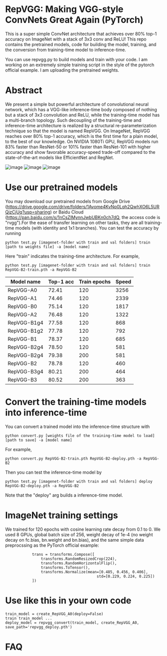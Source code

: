 # RepVGG: Making VGG-style ConvNets Great Again (PyTorch)

This is a super simple ConvNet architecture that achieves over 80% top-1 accuracy on ImageNet with a stack of 3x3 conv and ReLU! This repo contains the pretrained models, code for building the model, training, and the conversion from training-time model to inference-time.

You can use repvgg.py to build models and train with your code. I am working on an extremely simple training script in the style of the pytorch official example. I am uploading the pretrained weights.

# Abstract

We present a simple but powerful architecture of convolutional neural network, which has a VGG-like inference-time body composed of nothing but a stack of 3x3 convolution and ReLU, while the training-time model has a multi-branch topology. Such decoupling of the training-time and inference-time architecture is realized by a structural re-parameterization technique so that the model is named RepVGG. On ImageNet, RepVGG reaches over 80\% top-1 accuracy, which is the first time for a plain model, to the best of our knowledge. On NVIDIA 1080Ti GPU, RepVGG models run 83% faster than ResNet-50 or 101% faster than ResNet-101 with higher accuracy and show favorable accuracy-speed trade-off compared to the state-of-the-art models like EfficientNet and RegNet.


![image](https://github.com/DingXiaoH/RepVGG/blob/main/arch.PNG)
![image](https://github.com/DingXiaoH/RepVGG/blob/main/speed_acc.PNG)
![image](https://github.com/DingXiaoH/RepVGG/blob/main/table.PNG)

# Use our pretrained models

You may download our pretrained models from Google Drive (https://drive.google.com/drive/folders/1Avome4KvNp0Lqh2QwhXO6L5URQjzCjUq?usp=sharing) or Baidu Cloud (https://pan.baidu.com/s/1nCsZlMynnJwbUBKn0ch7dQ, the access code is "rvgg").For the ease of transfer learning on other tasks, they are all training-time models (with identity and 1x1 branches). You can test the accuracy by running
```
python test.py [imagenet-folder with train and val folders] train [path to weights file] -a [model name]
```
Here "train" indicates the training-time architecture. For example,
```
python test.py [imagenet-folder with train and val folders] train RepVGG-B2-train.pth -a RepVGG-B2
```

| Model name       | Top-1 acc           | Train epochs  | Speed |
| -------------|:-------------| -----| -----| 
| RepVGG-A0   | 72.41 	|  120	 | 3256|
| RepVGG-A1   | 74.46 	|  120	 | 2339|
| RepVGG-B0   | 75.14 	|  120       | 1817|
| RepVGG-A2   | 76.48 	|  120       | 1322|
| RepVGG-B1g4   | 77.58 |  120       | 868 |
| RepVGG-B1g2   | 77.78 |  120      | 792|
| RepVGG-B1   | 78.37 |    120      | 685|
| RepVGG-B2g4   | 78.50 |  120      | 581|
| RepVGG-B2g4   | 79.38 |  200      | 581|
| RepVGG-B2   | 78.78 |    120      | 460|
| RepVGG-B3g4   | 80.21 |    200      | 464|
| RepVGG-B3   | 80.52 |    200      | 363|





# Convert the training-time models into inference-time

You can convert a trained model into the inference-time structure with
```
python convert.py [weights file of the training-time model to load] [path to save] -a [model name]
```
For example,
```
python convert.py RepVGG-B2-train.pth RepVGG-B2-deploy.pth -a RepVGG-B2
```
Then you can test the inference-time model by
```
python test.py [imagenet-folder with train and val folders] deploy RepVGG-B2-deploy.pth -a RepVGG-B2
```
Note that the "deploy" arg builds a inference-time model.


# ImageNet training settings

We trained for 120 epochs with cosine learning rate decay from 0.1 to 0. We used 8 GPUs, global batch size of 256, weight decay of 1e-4 (no weight decay on fc.bias, bn.weight and bn.bias), and the same simple data preprocssing as the PyTorch official example:
```
            trans = transforms.Compose([
                transforms.RandomResizedCrop(224),
                transforms.RandomHorizontalFlip(),
                transforms.ToTensor(),
                transforms.Normalize(mean=[0.485, 0.456, 0.406],
                                         std=[0.229, 0.224, 0.225])
            ])
```
            

# Use like this in your own code
```
train_model = create_RepVGG_A0(deploy=False)
train train_model ...
deploy_model = repvgg_convert(train_model, create_RepVGG_A0, save_path='repvgg_deploy.pth')
```

# FAQ
